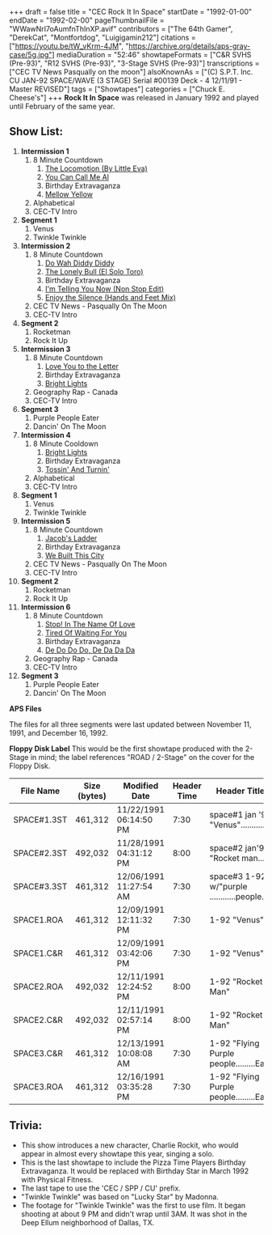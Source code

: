 +++
draft = false
title = "CEC Rock It In Space"
startDate = "1992-01-00"
endDate = "1992-02-00"
pageThumbnailFile = "WWawNrI7oAumfnThInXP.avif"
contributors = ["The 64th Gamer", "DerekCat", "Montfortdog", "Luigigamin212"]
citations = ["https://youtu.be/tW_vKrm-4JM", "https://archive.org/details/aps-gray-case/5g.jpg"]
mediaDuration = "52:46"
showtapeFormats = ["C&R SVHS (Pre-93)", "R12 SVHS (Pre-93)", "3-Stage SVHS (Pre-93)"]
transcriptions = ["CEC TV News Pasqually on the moon"]
alsoKnownAs = ["(C) S.P.T. Inc. CU JAN-92 SPACE/WAVE (3 STAGE) Serial #00139 Deck - 4 12/11/91 - Master REVISED"]
tags = ["Showtapes"]
categories = ["Chuck E. Cheese's"]
+++
**Rock It In Space** was released in January 1992 and played until February of the same year.

## Show List:

1. **Intermission 1**
   1. 8 Minute Countdown
      1. [The Locomotion (By Little Eva)](https://en.wikipedia.org/wiki/The_Loco-Motion)
      2. [You Can Call Me Al](https://en.wikipedia.org/wiki/You_Can_Call_Me_Al)
      3. Birthday Extravaganza
      4. [Mellow Yellow](https://en.wikipedia.org/wiki/Mellow_Yellow)
   2. Alphabetical
   3. CEC-TV Intro
2. **Segment 1**
   1. Venus
   2. Twinkle Twinkle
3. **Intermission 2**
   1. 8 Minute Countdown
      1. [Do Wah Diddy Diddy](https://en.wikipedia.org/wiki/Do_Wah_Diddy_Diddy)
      2. [The Lonely Bull (El Solo Toro)](https://en.wikipedia.org/wiki/The_Lonely_Bull)
      3. Birthday Extravaganza
      4. [I'm Telling You Now (Non Stop Edit)](https://en.wikipedia.org/wiki/I%27m_Telling_You_Now)
      5. [Enjoy the Silence (Hands and Feet Mix)](https://en.wikipedia.org/wiki/Enjoy_the_Silence)
   2. CEC TV News - Pasqually On The Moon
   3. CEC-TV Intro
4. **Segment 2**
   1. Rocketman
   2. Rock It Up
5. **Intermission 3**
   1. 8 Minute Countdown
      1. [Love You to the Letter](https://en.wikipedia.org/wiki/Compositions_(album))
      2. Birthday Extravaganza
      3. [Bright Lights](https://en.wikipedia.org/wiki/Fast_Forward_(Spyro_Gyra_album))
   2. Geography Rap - Canada
   3. CEC-TV Intro
6. **Segment 3**
   1. Purple People Eater
   2. Dancin' On The Moon
7. **Intermission 4**
   1. 8 Minute Cooldown
      1. [Bright Lights](https://en.wikipedia.org/wiki/Fast_Forward_(Spyro_Gyra_album))
      2. Birthday Extravaganza
      3. [Tossin' And Turnin'](https://en.wikipedia.org/wiki/Tossin%27_and_Turnin%27)
   2. Alphabetical
   3. CEC-TV Intro
8. **Segment 1**
   1. Venus
   2. Twinkle Twinkle
9. **Intermission 5**
   1. 8 Minute Countdown
      1. [Jacob's Ladder](https://en.wikipedia.org/wiki/Jacob%27s_Ladder_(Huey_Lewis_and_the_News_song))
      2. Birthday Extravaganza
      3. [We Built This City](https://en.wikipedia.org/wiki/We_Built_This_City)
   2. CEC TV News - Pasqually On The Moon
   3. CEC-TV Intro
10. **Segment 2**
    1. Rocketman
    2. Rock It Up
11. **Intermission 6**
    1. 8 Minute Countdown
       1. [Stop! In The Name Of Love](https://en.wikipedia.org/wiki/Stop!_In_the_Name_of_Love)
       2. [Tired Of Waiting For You](https://en.wikipedia.org/wiki/Tired_of_Waiting_for_You)
       3. Birthday Extravaganza
       4. [De Do Do Do, De Da Da Da](https://en.wikipedia.org/wiki/De_Do_Do_Do,_De_Da_Da_Da)
    2. Geography Rap - Canada
    3. CEC-TV Intro
12. **Segment 3**
    1. Purple People Eater
    2. Dancin' On The Moon

**APS Files**

The files for all three segments were last updated between November 11, 1991, and December 16, 1992.

**Floppy Disk Label**
This would be the first showtape produced with the 2-Stage in mind; the label references "ROAD / 2-Stage" on the cover for the Floppy Disk.


| File Name   | Size (bytes) | Modified Date          | Header Time | Header Title 1                                | Header Title 2                         |
| ----------- | ------------ | ---------------------- | ----------- | --------------------------------------------- | -------------------------------------- |
| SPACE#1.3ST | 461,312      | 11/22/1991 06:14:50 PM | 7:30        | space#1 jan '92 "Venus"...........            | "Twinkle,Twinkle Little...'dance       |
| SPACE#2.3ST | 492,032      | 11/28/1991 04:31:12 PM | 8:00        | space#2 jan'92 "Rocket man........            | & "rock it up" w/ Charley Rocket       |
| SPACE#3.3ST | 461,312      | 12/06/1991 11:27:54 AM | 7:30        | space#3 1-92 w/"purple ............people..." | "Dancin' on the Moon"                  |
| SPACE1.ROA  | 461,312      | 12/09/1991 12:11:32 PM | 7:30        | 1-92 "Venus"                                  | &"twinkle,...........twinkle (disco)"  |
| SPACE1.C&R  | 461,312      | 12/09/1991 03:42:06 PM | 7:30        | 1-92 "Venus"                                  | &"twinkle,...........twinkle (disco)"  |
| SPACE2.ROA  | 492,032      | 12/11/1991 12:24:52 PM | 8:00        | 1-92 "Rocket Man"                             | &"Rock it.........Up" w/Charley Rocket |
| SPACE2.C&R  | 492,032      | 12/11/1991 02:57:14 PM | 8:00        | 1-92 "Rocket Man"                             | &"Rock it.........Up" w/Charley Rocket |
| SPACE3.C&R  | 461,312      | 12/13/1991 10:08:08 AM | 7:30        | 1-92 "Flying Purple people.........Eater"     | "Dancing on the Moon"                  |
| SPACE3.ROA  | 461,312      | 12/16/1991 03:35:28 PM | 7:30        | 1-92 "Flying Purple people.........Eater"     | "Dancing on the Moon"                  |

## Trivia:

* This show introduces a new character, Charlie Rockit, who would appear in almost every showtape this year, singing a solo.
* This is the last showtape to include the Pizza Time Players Birthday Extravaganza. It would be replaced with Birthday Star in March 1992 with Physical Fitness.
* The last tape to use the 'CEC / SPP / CU' prefix.
* "Twinkle Twinkle" was based on "Lucky Star" by Madonna.
* The footage for "Twinkle Twinkle" was the first to use film. It began shooting at about 9 PM and didn't wrap until 3AM. It was shot in the Deep Ellum neighborhood of Dallas, TX.
